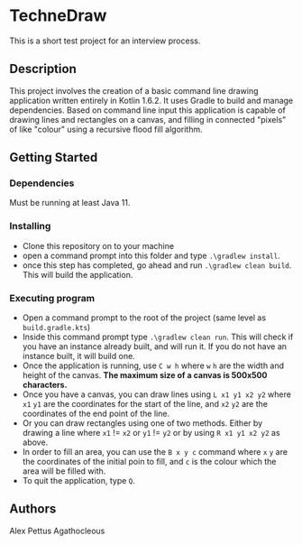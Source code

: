 # TechneDraw
This is a short test project for an interview process.
## Description

This project involves the creation of a basic command line drawing application written entirely in Kotlin 1.6.2. 
It uses Gradle to build and manage dependencies.
Based on command line input this application is capable of drawing lines and rectangles on a canvas, and filling in connected "pixels" of like "colour" using a recursive flood fill algorithm.

## Getting Started

### Dependencies

Must be running at least Java 11.

### Installing

* Clone this repository on to your machine
* open a command prompt into this folder and type ```.\gradlew install```.
* once this step has completed, go ahead and run ```.\gradlew clean build```. This will build the application.

### Executing program

* Open a command prompt to the root of the project (same level as `build.gradle.kts`)
* Inside this command prompt type `.\gradlew clean run`. This will check if you have an instance already built, and will run it. If you do not have an instance built, it will build one.
* Once the application is running, use `C w h` where `w` `h` are the width and height of the canvas. **The maximum size of a canvas is 500x500 characters.**
* Once you have a canvas, you can draw lines using `L x1 y1 x2 y2` where `x1` `y1` are the coordinates for the start of the line, and `x2` `y2` are the coordinates of the end point of the line.
* Or you can draw rectangles using one of two methods. Either by drawing a line where `x1` != `x2` or `y1` != `y2` or by using `R x1 y1 x2 y2` as above.
* In order to fill an area, you can use the `B x y c` command where `x` `y` are the coordinates of the initial poin to fill, and `c` is the colour which the area will be filled with.
* To quit the application, type `Q`.

## Authors
Alex Pettus Agathocleous